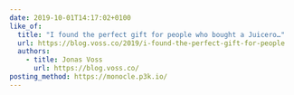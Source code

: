 ```yaml
---
date: 2019-10-01T14:17:02+0100
like_of:
  title: "I found the perfect gift for people who bought a Juicero…"
  url: https://blog.voss.co/2019/i-found-the-perfect-gift-for-people
  authors:
    - title: Jonas Voss
      url: https://blog.voss.co/
posting_method: https://monocle.p3k.io/
---
```

